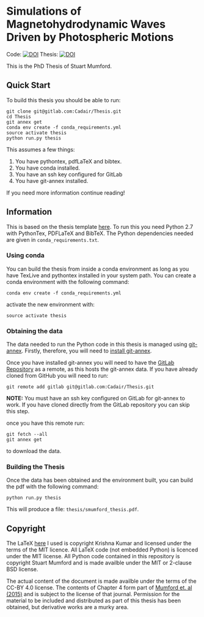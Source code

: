 Simulations of Magnetohydrodynamic Waves Driven by Photospheric Motions
=======================================================================


Code: [![DOI](https://zenodo.org/badge/doi/10.5281/zenodo.48891.svg)](http://dx.doi.org/10.5281/zenodo.48891)
Thesis: [![DOI](https://zenodo.org/badge/doi/10.5281/zenodo.48888.svg)](http://dx.doi.org/10.5281/zenodo.48888)



This is the PhD Thesis of Stuart Mumford.

Quick Start
--------------

To build this thesis you should be able to run:

    git clone git@gitlab.com:Cadair/Thesis.git
    cd Thesis
    git annex get
    conda env create -f conda_requirements.yml
    source activate thesis
    python run.py thesis
    
This assumes a few things:

1. You have pythontex, pdfLaTeX and bibtex.
2. You have conda installed.
3. You have an ssh key configured for GitLab
4. You have git-annex installed.

If you need more information continue reading!

Information
-----------

This is based on the thesis template [here](https://github.com/kks32/phd-thesis-template).
To run this you need Python 2.7 with PythonTex, PDFLaTeX and BibTeX.
The Python dependencies needed are given in `conda_requirements.txt`.

### Using conda

You can build the thesis from inside a conda environment as long as you have 
TexLive and pythontex installed in your system path. You can create a conda 
environment with the following command:

`conda env create -f conda_requirements.yml`

activate the new environment with:

`source activate thesis`

### Obtaining the data

The data needed to run the Python code in this thesis is managed using [git-annex](https://git-annex.branchable.com/).
Firstly, therefore, you will need to [install git-annex](https://git-annex.branchable.com/install/).

Once you have installed git-annex you will need to have the
[GitLab Repository](https://gitlab.com/Cadair/Thesis) as a remote, as this hosts
the git-annex data. If you have already cloned from GitHub you will need to run:

    git remote add gitlab git@gitlab.com:Cadair/Thesis.git
    
**NOTE:** You must have an ssh key configured on GitLab for git-annex to work.
If you have cloned directly from the GitLab repository you can skip this step.

once you have this remote run:

    git fetch --all
    git annex get

to download the data.

### Building the Thesis

Once the data has been obtained and the environment built, you can build the
pdf with the following command:

`python run.py thesis`

This will produce a file: `thesis/smumford_thesis.pdf`.


Copyright
---------

The LaTeX [here](https://github.com/kks32/phd-thesis-template) I used is 
copyright Krishna Kumar and licensed under the terms of the MIT licence. All
LaTeX code (not embedded Python) is licenced under the MIT license.
All Python code contained in this repository is copyright Stuart Mumford and 
is made availble under the MIT or 2-clause BSD license.

The actual content of the document is made availble under the terms of the
CC-BY 4.0 license. The contents of Chapter 4 form part of [Mumford et. al
(2015)](http://dx.doi.org/10.1088/0004-637X/799/1/6) and is subject to the
license of that journal. Permission for the material to be included and
distributed as part of this thesis has been obtained, but derivative works are
a murky area.

